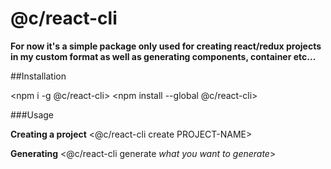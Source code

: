 # @c/react-cli

**For now it's a simple package only used for creating react/redux projects in my custom format as well as generating components, container etc...**

##Installation

<npm i -g @c/react-cli>
<npm install --global @c/react-cli>

###Usage

**Creating a project**
<@c/react-cli create PROJECT-NAME>

**Generating**
<@c/react-cli generate *what you want to generate*>
